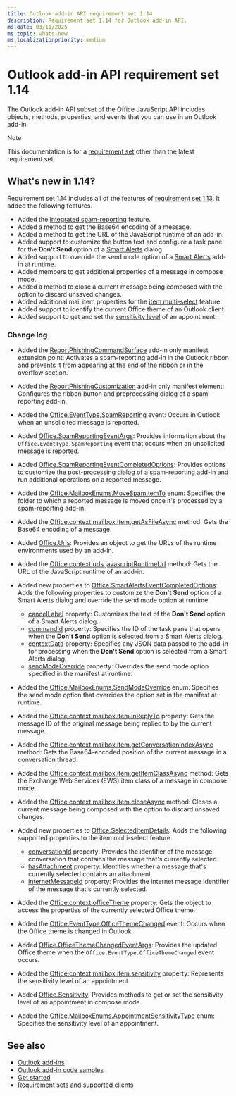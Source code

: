 ```yaml
---
title: Outlook add-in API requirement set 1.14
description: Requirement set 1.14 for Outlook add-in API.
ms.date: 03/11/2025
ms.topic: whats-new
ms.localizationpriority: medium
---
```


# Outlook add-in API requirement set 1.14

The Outlook add-in API subset of the Office JavaScript API includes objects, methods, properties, and events that you can use in an Outlook add-in.

> [!NOTE]
> This documentation is for a [requirement set](../outlook-api-requirement-sets.md) other than the latest requirement set.

## What's new in 1.14?

Requirement set 1.14 includes all of the features of [requirement set 1.13](../requirement-set-1.13/outlook-requirement-set-1.13.md). It added the following features.

- Added the [integrated spam-reporting](/office/dev/add-ins/outlook/spam-reporting) feature.
- Added a method to get the Base64 encoding of a message.
- Added a method to get the URL of the JavaScript runtime of an add-in.
- Added support to customize the button text and configure a task pane for the **Don't Send** option of a [Smart Alerts](/office/dev/add-ins/outlook/onmessagesend-onappointmentsend-events) dialog.
- Added support to override the send mode option of a [Smart Alerts](/office/dev/add-ins/outlook/onmessagesend-onappointmentsend-events) add-in at runtime.
- Added members to get additional properties of a message in compose mode.
- Added a method to close a current message being composed with the option to discard unsaved changes.
- Added additional mail item properties for the [item multi-select](/office/dev/add-ins/outlook/item-multi-select) feature.
- Added support to identify the current Office theme of an Outlook client.
- Added support to get and set the [sensitivity level](https://support.microsoft.com/office/4a76d05b-6c29-4a0d-9096-71784a6b12c1) of an appointment.

### Change log

- Added the [ReportPhishingCommandSurface](/javascript/api/manifest/extensionpoint?view=outlook-js-1.14&preserve-view=true#reportphishingcommandsurface) add-in only manifest extension point: Activates a spam-reporting add-in in the Outlook ribbon and prevents it from appearing at the end of the ribbon or in the overflow section.
- Added the [ReportPhishingCustomization](/javascript/api/manifest/reportphishingcustomization?view=outlook-js-1.14&preserve-view=true) add-in only manifest element: Configures the ribbon button and preprocessing dialog of a spam-reporting add-in.
- Added the [Office.EventType.SpamReporting](/javascript/api/office/office.eventtype?view=outlook-js-1.14&preserve-view=true#fields) event: Occurs in Outlook when an unsolicited message is reported.
- Added [Office.SpamReportingEventArgs](/javascript/api/outlook/office.spamreportingeventargs?view=outlook-js-1.14&preserve-view=true): Provides information about the `Office.EventType.SpamReporting` event that occurs when an unsolicited message is reported.
- Added [Office.SpamReportingEventCompletedOptions](/javascript/api/outlook/office.spamreportingeventcompletedoptions?view=outlook-js-1.14&preserve-view=true): Provides options to customize the post-processing dialog of a spam-reporting add-in and run additional operations on a reported message.
- Added the [Office.MailboxEnums.MoveSpamItemTo](/javascript/api/outlook/office.mailboxenums.movespamitemto?view=outlook-js-1.14&preserve-view=true) enum: Specifies the folder to which a reported message is moved once it's processed by a spam-reporting add-in.
- Added the [Office.context.mailbox.item.getAsFileAsync](/javascript/api/outlook/office.messageread?view=outlook-js-1.14&preserve-view=true#outlook-office-messageread-getasfileasync-member(1)) method: Gets the Base64 encoding of a message.
- Added [Office.Urls](/javascript/api/office/office.urls): Provides an object to get the URLs of the runtime environments used by an add-in.
- Added the [Office.context.urls.javascriptRuntimeUrl](/javascript/api/office/office.urls?view=outlook-js-1.14&preserve-view=true#office-office-urls-javascriptruntimeurl-member) method: Gets the URL of the JavaScript runtime of an add-in.
- Added new properties to [Office.SmartAlertsEventCompletedOptions](/javascript/api/outlook/office.smartalertseventcompletedoptions?view=outlook-js-1.14&preserve-view=true): Adds the following properties to customize the **Don't Send** option of a Smart Alerts dialog and override the send mode option at runtime.

  - [cancelLabel](/javascript/api/outlook/office.smartalertseventcompletedoptions?view=outlook-js-1.14&preserve-view=true#outlook-office-smartalertseventcompletedoptions-cancellabel-member) property: Customizes the text of the **Don't Send** option of a Smart Alerts dialog.
  - [commandId](/javascript/api/outlook/office.smartalertseventcompletedoptions?view=outlook-js-1.14&preserve-view=true#outlook-office-smartalertseventcompletedoptions-commandid-member) property: Specifies the ID of the task pane that opens when the **Don't Send** option is selected from a Smart Alerts dialog.
  - [contextData](/javascript/api/outlook/office.smartalertseventcompletedoptions?view=outlook-js-1.14&preserve-view=true#outlook-office-smartalertseventcompletedoptions-contextdata-member) property: Specifies any JSON data passed to the add-in for processing when the **Don't Send** option is selected from a Smart Alerts dialog.
  - [sendModeOverride](/javascript/api/outlook/office.smartalertseventcompletedoptions?view=outlook-js-1.14&preserve-view=true#outlook-office-smartalertseventcompletedoptions-sendmodeoverride-member) property: Overrides the send mode option specified in the manifest at runtime.

- Added the [Office.MailboxEnums.SendModeOverride](/javascript/api/outlook/office.mailboxenums.sendmodeoverride?view=outlook-js-1.14&preserve-view=true) enum: Specifies the send mode option that overrides the option set in the manifest at runtime.
- Added the [Office.context.mailbox.item.inReplyTo](/javascript/api/outlook/office.messagecompose?view=outlook-js-1.14&preserve-view=true#outlook-office-messagecompose-inreplyto-member) property:
Gets the message ID of the original message being replied to by the current message.
- Added the [Office.context.mailbox.item.getConversationIndexAsync](/javascript/api/outlook/office.messagecompose?view=outlook-js-1.14&preserve-view=true#outlook-office-messagecompose-getconversationindexasync-member(1)) method: Gets the Base64-encoded position of the current message in a conversation thread.
- Added the [Office.context.mailbox.item.getItemClassAsync](/javascript/api/outlook/office.messagecompose?view=outlook-js-1.14&preserve-view=true#outlook-office-messagecompose-getitemclassasync-member(1)) method: Gets the Exchange Web Services (EWS) item class of a message in compose mode.
- Added the [Office.context.mailbox.item.closeAsync](/javascript/api/outlook/office.messagecompose?view=outlook-js-1.14&preserve-view=true#outlook-office-messagecompose-closeasync-member(1)) method: Closes a current message being composed with the option to discard unsaved changes.
- Added new properties to [Office.SelectedItemDetails](/javascript/api/outlook/office.selecteditemdetails?view=outlook-js-1.14&preserve-view=true): Adds the following supported properties to the item multi-select feature.

  - [conversationId](/javascript/api/outlook/office.selecteditemdetails?view=outlook-js-1.14&preserve-view=true#outlook-office-selecteditemdetails-conversationid-member) property: Provides the  identifier of the message conversation that contains the message that's currently selected.
  - [hasAttachment](/javascript/api/outlook/office.selecteditemdetails?view=outlook-js-1.14&preserve-view=true#outlook-office-selecteditemdetails-hasattachment-member) property: Identifies whether a message that's currently selected contains an attachment.
  - [internetMessageId](/javascript/api/outlook/office.selecteditemdetails?view=outlook-js-1.14&preserve-view=true#outlook-office-selecteditemdetails-internetmessageid-member) property: Provides the internet message identifier of the message that's currently selected.

- Added the [Office.context.officeTheme](/javascript/api/office/office.context?view=outlook-js-1.14&preserve-view=true#office-office-context-officetheme-member) property: Gets the object to access the properties of the currently selected Office theme.
- Added the [Office.EventType.OfficeThemeChanged](/javascript/api/office/office.eventtype?view=outlook-js-1.14&preserve-view=true) event: Occurs when the Office theme is changed in Outlook.
- Added [Office.OfficeThemeChangedEventArgs](/javascript/api/outlook/office.officethemechangedeventargs?view=outlook-js-1.14&preserve-view=true): Provides the updated Office theme when the `Office.EventType.OfficeThemeChanged` event occurs.
- Added the [Office.context.mailbox.item.sensitivity](office.context.mailbox.item.md#properties) property: Represents the sensitivity level of an appointment.
- Added [Office.Sensitivity](/javascript/api/outlook/office.sensitivity?view=outlook-js-1.14&preserve-view=true): Provides methods to get or set the sensitivity level of an appointment in compose mode.
- Added the [Office.MailboxEnums.AppointmentSensitivityType](/javascript/api/outlook/office.mailboxenums.appointmentsensitivitytype?view=outlook-js-1.14&preserve-view=true) enum: Specifies the sensitivity level of an appointment.

## See also

- [Outlook add-ins](/office/dev/add-ins/outlook/outlook-add-ins-overview)
- [Outlook add-in code samples](https://developer.microsoft.com/outlook/gallery/?filterBy=Outlook,Samples,Add-ins)
- [Get started](/office/dev/add-ins/quickstarts/outlook-quickstart)
- [Requirement sets and supported clients](../outlook-api-requirement-sets.md)
